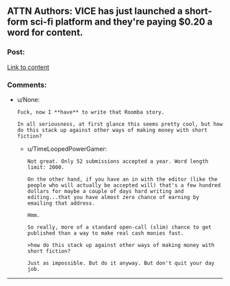 ## ATTN Authors: VICE has just launched a short-form sci-fi platform and they're paying $0.20 a word for content.

### Post:

[Link to content]()

### Comments:

- u/None:
  ```
  Fuck, now I **have** to write that Roomba story.

  In all seriousness, at first glance this seems pretty cool, but how do this stack up against other ways of making money with short fiction?
  ```

  - u/TimeLoopedPowerGamer:
    ```
    Not great. Only 52 submissions accepted a year. Word length limit: 2000.

    On the other hand, if you have an in with the editor (like the people who will actually be accepted will) that's a few hundred dollars for maybe a couple of days hard writing and editing...that you have almost zero chance of earning by emailing that address.

    Hmm.

    So really, more of a standard open-call (slim) chance to get published than a way to make real cash monies fast. 

    >how do this stack up against other ways of making money with short fiction?

    Just as impossible. But do it anyway. But don't quit your day job.
    ```

---

